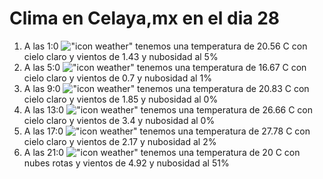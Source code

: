 # Clima en Celaya,mx en el dia 28

1. A las 1:0 !["icon weather"](http://openweathermap.org/img/w/01n.png) tenemos una temperatura de 20.56 C con cielo claro y  vientos de 1.43 y nubosidad al 5%
1. A las 5:0 !["icon weather"](http://openweathermap.org/img/w/01n.png) tenemos una temperatura de 16.67 C con cielo claro y  vientos de 0.7 y nubosidad al 1%
1. A las 9:0 !["icon weather"](http://openweathermap.org/img/w/01d.png) tenemos una temperatura de 20.83 C con cielo claro y  vientos de 1.85 y nubosidad al 0%
1. A las 13:0 !["icon weather"](http://openweathermap.org/img/w/01d.png) tenemos una temperatura de 26.66 C con cielo claro y  vientos de 3.4 y nubosidad al 0%
1. A las 17:0 !["icon weather"](http://openweathermap.org/img/w/01d.png) tenemos una temperatura de 27.78 C con cielo claro y  vientos de 2.17 y nubosidad al 2%
1. A las 21:0 !["icon weather"](http://openweathermap.org/img/w/04n.png) tenemos una temperatura de 20 C con nubes rotas y  vientos de 4.92 y nubosidad al 51%
